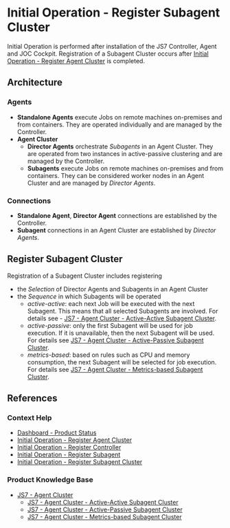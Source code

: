# Initial Operation - Register Subagent Cluster

Initial Operation is performed after installation of the JS7 Controller, Agent and JOC Cockpit. Registration of a Subagent Cluster occurs after [Initial Operation - Register Agent Cluster](/initial-operation-register-agent-cluster) is completed.

## Architecture

### Agents

- **Standalone Agents** execute Jobs on remote machines on-premises and from containers. They are operated individually and are managed by the Controller.
- **Agent Cluster**
  - **Director Agents** orchestrate *Subagents* in an Agent Cluster. They are operated from two instances in active-passive clustering and are managed by the Controller.
  - **Subagents** execute Jobs on remote machines on-premises and from containers. They can be considered worker nodes in an Agent Cluster and are managed by *Director Agents*.

### Connections

- **Standalone Agent**, **Director Agent** connections are established by the Controller. 
- **Subagent** connections in an Agent Cluster are established by *Director Agents*.

## Register Subagent Cluster

Registration of a Subagent Cluster includes registering

- the *Selection* of Director Agents and Subagents in an Agent Cluster
- the *Sequence* in which Subagents will be operated
  - *active-active*: each next Job will be executed with the next Subagent. This means that all selected Subagents are involved. For details see - [JS7 - Agent Cluster - Active-Active Subagent Cluster](https://kb.sos-berlin.com/display/JS7/JS7+-+Agent+Cluster+-+Active-Active+Subagent+Cluster).
  - *active-passive*: only the first Subagent will be used for job execution. If it is unavailable, then the next Subagent will be used. For details see [JS7 - Agent Cluster - Active-Passive Subagent Cluster](https://kb.sos-berlin.com/display/JS7/JS7+-+Agent+Cluster+-+Active-Passive+Subagent+Cluster).
  - *metrics-based*: based on rules such as CPU and memory consumption, the next Subagent will be selected for job execution. For details see [JS7 - Agent Cluster - Metrics-based Subagent Cluster](https://kb.sos-berlin.com/display/JS7/JS7+-+Agent+Cluster+-+Metrics-based+Subagent+Cluster).

## References

### Context Help

- [Dashboard - Product Status](/dashboard-product-status)
- [Initial Operation - Register Agent Cluster](/initial-operation-register-agent-cluster)
- [Initial Operation - Register Controller](/initial-operation-register-controller)
- [Initial Operation - Register Subagent](/initial-operation-register-agent-subagent)
- [Initial Operation - Register Subagent Cluster](/initial-operation-register-agent-subagent-cluster)

### Product Knowledge Base

- [JS7 - Agent Cluster](https://kb.sos-berlin.com/display/JS7/JS7+-+Agent+Cluster)
  - [JS7 - Agent Cluster - Active-Active Subagent Cluster](https://kb.sos-berlin.com/display/JS7/JS7+-+Agent+Cluster+-+Active-Active+Subagent+Cluster)
  - [JS7 - Agent Cluster - Active-Passive Subagent Cluster](https://kb.sos-berlin.com/display/JS7/JS7+-+Agent+Cluster+-+Active-Passive+Subagent+Cluster)
  - [JS7 - Agent Cluster - Metrics-based Subagent Cluster](https://kb.sos-berlin.com/display/JS7/JS7+-+Agent+Cluster+-+Metrics-based+Subagent+Cluster)
